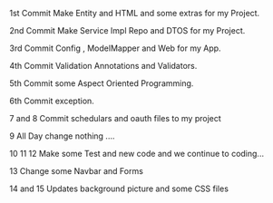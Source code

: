 1st Commit Make Entity and HTML and some extras for my Project.

2nd Commit Make Service Impl Repo and DTOS for my Project.

3rd Commit Config , ModelMapper and Web for my App.

4th Commit Validation Annotations and Validators.

5th Commit some Aspect Oriented Programming.

6th Commit exception.

7 and 8 Commit schedulars and oauth files to my project

9 All Day change nothing ....

10 11 12 Make some Test and new code and we continue to coding...

13 Change some Navbar and Forms 

14 and 15 Updates background picture and some CSS files
